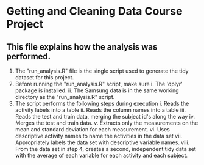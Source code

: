 # Getting and Cleaning Data Course Project
## This file explains how the analysis was performed.

1.  The "run_analysis.R" file is the single script used to generate the tidy dataset for this project.
2.  Before running the "run_analysis.R" script, make sure 
  i.  The 'dplyr' package is installed.
  ii. The Samsung data is in the same working directory as the "run_analysis.R" script.
3.  The script performs the following steps during execution
  i.  Reads the activity labels into a table
  ii.  Reads the column names into a table
  iii.  Reads the test and train data, merging the subject id's along the way
  iv.  Merges the test and train data.
  v.  Extracts only the measurements on the mean and standard deviation for each measurement.
  vi.  Uses descriptive activity names to name the activities in the data set
  vii.  Appropriately labels the data set with descriptive variable names.
  viii.  From the data set in step 4, creates a second, independent tidy data set with the average of each variable for each activity and each subject.


